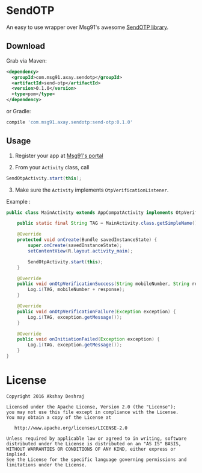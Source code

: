 # SendOTP
An easy to use wrapper over Msg91's awesome [SendOTP library].

Download
--------

Grab via Maven:
```xml
<dependency>
  <groupId>com.msg91.axay.sendotp</groupId>
  <artifactId>send-otp</artifactId>
  <version>0.1.0</version>
  <type>pom</type>
</dependency>
```
or Gradle:
```groovy
compile 'com.msg91.axay.sendotp:send-otp:0.1.0'
```

Usage
--------

1. Register your app at [Msg91's portal][sendotp]

2. From your `Activity` class, call

  ```java
  SendOtpActivity.start(this);
  ```
3. Make sure the `Activity` implements `OtpVerificationListener`. 

Example :

```java
public class MainActivity extends AppCompatActivity implements OtpVerificationListener {

    public static final String TAG = MainActivity.class.getSimpleName();

    @Override
    protected void onCreate(Bundle savedInstanceState) {
        super.onCreate(savedInstanceState);
        setContentView(R.layout.activity_main);

        SendOtpActivity.start(this);
    }

    @Override
    public void onOtpVerificationSuccess(String mobileNumber, String response) {
        Log.i(TAG, mobileNumber + response);
    }

    @Override
    public void onOtpVerificationFailure(Exception exception) {
        Log.i(TAG, exception.getMessage());
    }

    @Override
    public void onInitiationFailed(Exception exception) {
        Log.i(TAG, exception.getMessage());
    }
}
```


License
=======

    Copyright 2016 Akshay Deshraj

    Licensed under the Apache License, Version 2.0 (the "License");
    you may not use this file except in compliance with the License.
    You may obtain a copy of the License at

       http://www.apache.org/licenses/LICENSE-2.0

    Unless required by applicable law or agreed to in writing, software
    distributed under the License is distributed on an "AS IS" BASIS,
    WITHOUT WARRANTIES OR CONDITIONS OF ANY KIND, either express or implied.
    See the License for the specific language governing permissions and
    limitations under the License.

[sendotp]: https://sendotp.msg91.com/
[SendOTP library]: https://github.com/SendOTP/SendOTPAndroid
